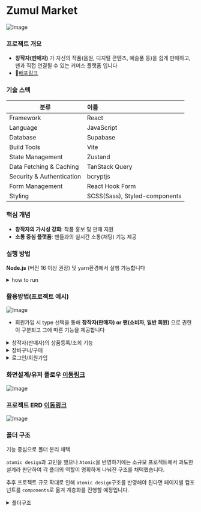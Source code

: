 # Zumul Market
![Image](https://github.com/user-attachments/assets/a333d329-f1aa-4d69-966f-8b52e3693b52)

### 프로잭트 개요

- **창작자(판매자)** 가 자신의 작품(음원, 디지털 콘텐츠, 예술품 등)을 쉽게 판매하고, 팬과 직접 연결될 수 있는 커머스 플랫폼 입니다
- 📃[배포링크](https://zumul-market-rere-alrang0929-alrangs-projects.vercel.app/)

### 기술 스텍
|분류|이름|
|---|:---|
|Framework|React|
|Language|JavaScript|
|Database|Supabase|
|Build Tools|Vite|
|State Management|Zustand|
|Data Fetching & Caching|TanStack Query|
|Security & Authentication|bcryptjs|
|Form Management|React Hook Form|
|Styling|SCSS(Sass), Styled-components|

### 핵심 개념

- **창작자의 가시성 강화**: 작품 홍보 및 판매 지원
- **소통 중심 플랫폼**: 팬들과의 실시간 소통(채팅) 기능 제공


### 실행 방법

**Node.js** (버전 16 이상 권장) 및 yarn환경에서 실행 가능합니다
<details>
  <summary>how to run</summary>
  <!-- 내용 -->
      1. 이 저장소를 복제하세요
    
    ```bash
    git clone https://github.com/alrang0929/zumul-market-rere.git
    ```
    
    2. 프로젝트 디렉토리로 이동합니다
    
    ```bash
    cd zumul-app
    ```
    
    3. 의존성을 설치합니다
    
    ```bash
    yarn
    ```
    
    4. 개발 서버를 실행합니다
    
    ```bash
    yarn dev
    ```
</details>

### 활용방법(프로젝트 예시)

![Image](https://github.com/user-attachments/assets/a79cf771-3df9-4fa4-b7f5-19d7476cec31)

- 회원가입 시 type 선택을 통해 **창작자(판매자) or 팬(소비자, 일반 회원)** 으로 권한이 구분되고 그에 따른 기능을 제공합니다
<details>
  <summary>창작자(판매자)의 상품등록/조회 기능</summary>
  <!-- 내용 -->
     
</details>
<details>
  <summary>장바구니/구매 </summary>
  <!-- 내용 -->
- 로그인 상태가 아닐 시: alret 플로팅
        <img width="2503" alt="Image" src="https://github.com/user-attachments/assets/dd5c2c1d-830c-469d-a89f-1d1f9079a69a" />
    
- 로그인 상태: `handleAddToCartg`함수를 호출하여 cart DB에 저장
![Image](https://github.com/user-attachments/assets/0cd2f5b4-3c6a-4b05-a413-525a39891567)

</details>
<details>
  <summary>로그인/회원가입</summary>
  <!-- 내용 -->
</details>


### 화면설계/유저 플로우 [이동링크](https://www.figma.com/design/ZuHIjGrhASbvrYKbIHKHXk/%EC%AA%BC%EB%AC%BC%EB%A7%88%EC%BC%93_%ED%99%94%EB%A9%B4%EC%84%A4%EA%B3%84%EC%84%9C_ver241218?node-id=32-99&t=n3FhKS3jvT6imT7Q-1)
![Image](https://github.com/user-attachments/assets/63e18f1a-881e-42a1-a38c-77b73f134b7a)

### 프로젝트 ERD [이동링크](https://drawsql.app/teams/-2680/diagrams/zumulmarket/embed)
![Image](https://github.com/user-attachments/assets/6c40c23e-2803-4014-bf6a-ebe795bcb48f)

### 폴더 구조

기능 중심으로 폴더 분리 채택

`atomic design`과 고민을 했으나 `Atomic`을 반영하기에는 소규모 프로젝트에서 과도한 설계라 판단하여 각 폴더의 역할이 명확하게 나눠진 구조를 채택했습니다.

추후 프로젝트 규모 확대로 인해 `atomic design`구조를 반영해야 된다면 페이지별 컴포넌트를 `components`로 옮겨 계층화를 진행할 예정입니다.
<details>
<summary>폴더구조</summary>
  
```
    src/
    ├── api/
    ├──── auth/            
    │     └── loginUsers.js                           
    ├── common/
    │   └── SubTitle.jsx      
    ├── store/       
    ├──── auth/            
    │     └── useStore.js      
    ├── layouts/                  
    │   ├── MainLayout.jsx          
    │   └── AuthLayout.jsx         
    ├── pages/                   
    │   ├── Home/                  
    │   ├── Login/                
    │   └── Signup/               
    ├── stores/                   
    │   └── useStore.js 
    ├── styles/                    
    │   ├── globals.css          
    │   └── components.css    
    ├── utils/                      
    │   └── orderUtils.js           
    ├── App.jsx                    
    ├── main.jsx                  
    └── index.html          

```
</details>
